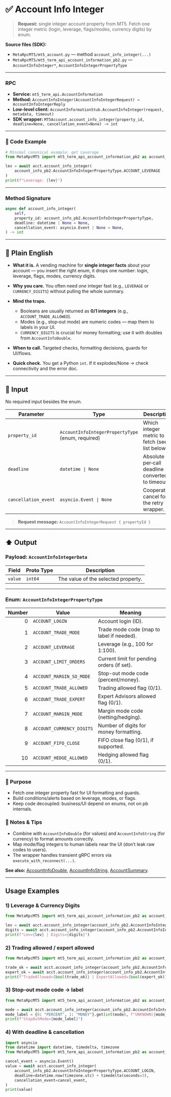 # ✅ Account Info Integer

> **Request:** single integer account property from MT5.
> Fetch one integer metric (login, leverage, flags/modes, currency digits) by enum.

**Source files (SDK):**

* `MetaRpcMT5/mt5_account.py` — method `account_info_integer(...)`
* `MetaRpcMT5/mt5_term_api_account_information_pb2.py` — `AccountInfoInteger*`, `AccountInfoIntegerPropertyType`

---

### RPC

* **Service:** `mt5_term_api.AccountInformation`
* **Method:** `AccountInfoInteger(AccountInfoIntegerRequest) → AccountInfoIntegerReply`
* **Low-level client:** `AccountInformationStub.AccountInfoInteger(request, metadata, timeout)`
* **SDK wrapper:** `MT5Account.account_info_integer(property_id, deadline=None, cancellation_event=None) -> int`

---

### 🔗 Code Example

```python
# Minimal canonical example: get Leverage
from MetaRpcMT5 import mt5_term_api_account_information_pb2 as account_info_pb2

lev = await acct.account_info_integer(
    account_info_pb2.AccountInfoIntegerPropertyType.ACCOUNT_LEVERAGE
)
print(f"Leverage: {lev}")
```

---

### Method Signature

```python
async def account_info_integer(
    self,
    property_id: account_info_pb2.AccountInfoIntegerPropertyType,
    deadline: datetime | None = None,
    cancellation_event: asyncio.Event | None = None,
) -> int
```

---

## 💬 Plain English

* **What it is.** A vending machine for **single integer facts** about your account —
  you insert the right enum, it drops one number: login, leverage, flags, modes, currency digits.
* **Why you care.** You often need *one* integer fast (e.g., `LEVERAGE` or `CURRENCY_DIGITS`) without pulling the whole summary.
* **Mind the traps.**

  * Booleans are usually returned as **0/1 integers** (e.g., `ACCOUNT_TRADE_ALLOWED`).
  * Modes (e.g., stop‑out mode) are numeric codes — map them to labels in your UI.
  * `CURRENCY_DIGITS` is crucial for money formatting; use it with doubles from `AccountInfoDouble`.
* **When to call.** Targeted checks, formatting decisions, guards for UI/flows.
* **Quick check.** You get a Python `int`. If it explodes/None → check connectivity and the error doc.

---

## 🔽 Input

No required input besides the enum.

| Parameter            | Type                                              | Description                                        |
| -------------------- | ------------------------------------------------- | -------------------------------------------------- |
| `property_id`        | `AccountInfoIntegerPropertyType` (enum, required) | Which integer metric to fetch (see list below).    |
| `deadline`           | `datetime \| None`                                | Absolute per‑call deadline → converted to timeout. |
| `cancellation_event` | `asyncio.Event \| None`                           | Cooperative cancel for the retry wrapper.          |

> **Request message:** `AccountInfoIntegerRequest { propertyId }`

---

## ⬆️ Output

### Payload: `AccountInfoIntegerData`

| Field   | Proto Type | Description                         |
| ------- | ---------- | ----------------------------------- |
| `value` | `int64`    | The value of the selected property. |

---

### Enum: `AccountInfoIntegerPropertyType`

| Number | Value                     | Meaning                                    |
| -----: | ------------------------- | ------------------------------------------ |
|      0 | `ACCOUNT_LOGIN`           | Account login (ID).                        |
|      1 | `ACCOUNT_TRADE_MODE`      | Trade mode code (map to label if needed).  |
|      2 | `ACCOUNT_LEVERAGE`        | Leverage (e.g., 100 for 1:100).            |
|      3 | `ACCOUNT_LIMIT_ORDERS`    | Current limit for pending orders (if set). |
|      4 | `ACCOUNT_MARGIN_SO_MODE`  | Stop-out mode code (percent/money).        |
|      5 | `ACCOUNT_TRADE_ALLOWED`   | Trading allowed flag (0/1).                |
|      6 | `ACCOUNT_TRADE_EXPERT`    | Expert Advisors allowed flag (0/1).        |
|      7 | `ACCOUNT_MARGIN_MODE`     | Margin mode code (netting/hedging).        |
|      8 | `ACCOUNT_CURRENCY_DIGITS` | Number of digits for money formatting.     |
|      9 | `ACCOUNT_FIFO_CLOSE`      | FIFO close flag (0/1), if supported.       |
|     10 | `ACCOUNT_HEDGE_ALLOWED`   | Hedging allowed flag (0/1).                |

---

### 🎯 Purpose

* Fetch one integer property fast for UI formatting and guards.
* Build conditions/alerts based on leverage, modes, or flags.
* Keep code decoupled: business/UI depend on enums, not on pb internals.

### 🧩 Notes & Tips

* Combine with `AccountInfoDouble` (for values) and `AccountInfoString` (for currency) to format amounts correctly.
* Map mode/flag integers to human labels near the UI (don’t leak raw codes to users).
* The wrapper handles transient gRPC errors via `execute_with_reconnect(...)`.

**See also:** [AccountInfoDouble](../Account_Information/account_info_double.md), [AccountInfoString](../Account_Information/account_info_string.md), [AccountSummary](../Account_Information/account_summary.md).

---

## Usage Examples

### 1) Leverage & Currency Digits

```python
from MetaRpcMT5 import mt5_term_api_account_information_pb2 as account_info_pb2

lev = await acct.account_info_integer(account_info_pb2.AccountInfoIntegerPropertyType.ACCOUNT_LEVERAGE)
digits = await acct.account_info_integer(account_info_pb2.AccountInfoIntegerPropertyType.ACCOUNT_CURRENCY_DIGITS)
print(f"Lev={lev} | Digits={digits}")
```

### 2) Trading allowed / expert allowed

```python
from MetaRpcMT5 import mt5_term_api_account_information_pb2 as account_info_pb2

trade_ok = await acct.account_info_integer(account_info_pb2.AccountInfoIntegerPropertyType.ACCOUNT_TRADE_ALLOWED)
expert_ok = await acct.account_info_integer(account_info_pb2.AccountInfoIntegerPropertyType.ACCOUNT_TRADE_EXPERT)
print(f"TradeAllowed={bool(trade_ok)} | ExpertAllowed={bool(expert_ok)}")
```

### 3) Stop‑out mode code → label

```python
from MetaRpcMT5 import mt5_term_api_account_information_pb2 as account_info_pb2

mode = await acct.account_info_integer(account_info_pb2.AccountInfoIntegerPropertyType.ACCOUNT_MARGIN_SO_MODE)
mode_label = {0: "PERCENT", 1: "MONEY"}.get(int(mode), f"UNKNOWN({mode})")
print(f"StopOutMode={mode_label}")
```

### 4) With deadline & cancellation

```python
import asyncio
from datetime import datetime, timedelta, timezone
from MetaRpcMT5 import mt5_term_api_account_information_pb2 as account_info_pb2

cancel_event = asyncio.Event()
value = await acct.account_info_integer(
    account_info_pb2.AccountInfoIntegerPropertyType.ACCOUNT_LOGIN,
    deadline=datetime.now(timezone.utc) + timedelta(seconds=3),
    cancellation_event=cancel_event,
)
print(value)
```
